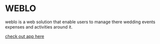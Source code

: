 # WEBLO

weblo is a web solution that enable users to manage there wedding events expenses and activities around it.

[check out app here](https://www.google.com)
